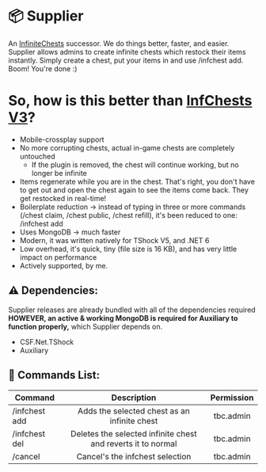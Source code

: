 # 📦 Supplier

An [InfiniteChests](https://github.com/MarioFoli/InfiniteChestsV3) successor. 
We do things better, faster, and easier. Supplier allows admins to create infinite chests which restock their items instantly. Simply create a chest, put your items in and use /infchest add. Boom! You're done :)

# So, how is this better than [InfChests V3](https://github.com/MarioFoli/InfiniteChestsV3)?
 - Mobile-crossplay support
 - No more corrupting chests, actual in-game chests are completely untouched
    - If the plugin is removed, the chest will continue working, but no longer be infinite
 - Items regenerate while you are in the chest. That's right, you don't have to get out and open the chest again to see the items come back. They get restocked in real-time!
 - Boilerplate reduction -> instead of typing in three or more commands (/chest claim, /chest public, /chest refill), it's been reduced to one: /infchest add
 - Uses MongoDB -> much faster
 - Modern, it was written natively for TShock V5, and .NET 6
 - Low overhead, it's quick, tiny (file size is 16 KB), and has very little impact on performance
 - Actively supported, by me.

## ⚠️ Dependencies:

Supplier releases are already bundled with all of the dependencies required **HOWEVER, an active & working MongoDB is required for Auxiliary to function properly,** which Supplier depends on.
- CSF.Net.TShock
- Auxiliary

## 📜 Commands List:

| Command        |Description     |Permission    |
| ------------- |:-------------:|  :-----------:|
| /infchest add    |Adds the selected chest as an infinite chest | tbc.admin |
| /infchest del    |Deletes the selected infinite chest and reverts it to normal | tbc.admin |
| /cancel    |Cancel's the infchest selection | tbc.admin |
